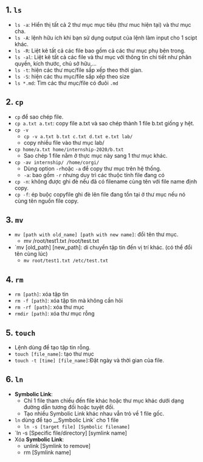## 1. `ls`
- `ls -a`: Hiển thị tất cả 2 thư mục mục tiêu (thư muc hiện tại) và thư mục cha.
- `ls -A`: lệnh hữu ích khi bạn sử dụng output của lệnh làm input cho 1 scipt khác.
- `ls -R`: Liệt kê tất cả các file bao gồm cả các thư mục phụ bên trong.
- `ls -al`: Liệt kê tất cả các file và thư mục với thông tin chi tiết như phân quyền, kích thước, chủ sở hữu,...
- `ls -t`: hiện các thư mục/file sắp xếp theo thời gian.
- `ls -S`: hiện các thu mục/file sắp xếp theo size
- `ls *.md`: Tìm các thư mục/file có đuôi `.md`

## 2. `cp`
- `cp` để sao chép file.
- `cp a.txt a.txt`: copy file a.txt và sao chép thành 1 file b.txt giống y hệt.
- `cp -v`
  + `cp -v a.txt b.txt c.txt d.txt e.txt lab/`
  + copy nhiều file vào thư mục lab/
- `cp home/a.txt home/internship-2020/b.txt`
  + Sao chép 1 file nằm ở thực mục này sang 1 thư mục khác. 
- `cp -av internship/ /home/corgi/`
   + Dùng option `-r`hoặc `-a` để copy thư mục trên hệ thống.
   + `-a`: bao gồm `-r` nhưng duy trì các thuộc tính file đang có
- `cp -n`: không được ghi đè nếu đã có filename cùng tên với file name định copy.
- `cp -f`: ép buộc copyfile ghi đè lên file đang tồn tại ở thư mục nếu nó cùng tên nguồn file copy.

## 3. `mv`
- `mv [path with old_name] [path with new name]`: đổi tên thư mục.
   + mv /root/test1.txt /root/test.txt
- `mv [old_path] [new_path]: di chuyển tập tin đến vị trí khác. (có thể đổi tên cùng lúc)
   + `mv root/test1.txt /etc/test.txt`

## 4. `rm`
- `rm [path]`: xóa tập tin
- `rm -f [path]`: xóa tập tin mà không cần hỏi
- `rm -rf [path]`: xóa thư mục
- `rmdir [path]`: xóa thư mục rỗng 

## 5. `touch`
- Lệnh dùng để tạo tập tin rỗng.
- `touch [file_name]`: tạo thư mục
- `touch -t [time] [file_name]`:Đặt ngày và thời gian của file.  

## 6. `ln`
- __Symbolic Link__: 
  + Chỉ 1 file tham chiếu đến file khác hoặc thư mục khác dưới dạng đường dẫn tương đối hoặc tuyệt đối.
  + Tạo nhiều Symbolic Link khác nhau vẫn trỏ về 1 file gốc.
- `ln` dùng để tạo __Symbolic Link` cho 1 file 
  + `ln -s [target file] [Symbolic filename]`
- `ln -s [Specific file/directory] [symlink name]
- Xóa __Symbolic Link__:
  + unlink [Symlink to remove]
  + rm [Symlink name]   
   
